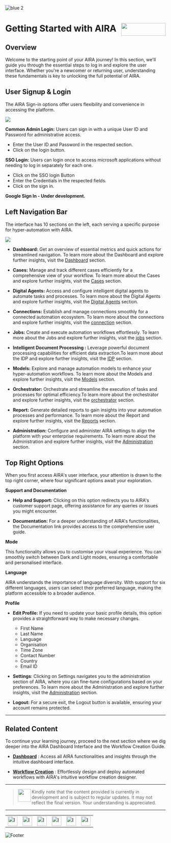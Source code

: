 ![blue 2](https://github.com/airacommunity/AIRA-User-Guide/assets/153823636/d8d04150-3b32-4b48-8485-07dc3c67fbaa)
# Getting Started with AIRA <img align="right" width="140" height="40" src="https://github.com/airacommunity/AIRA-User-Guide-Images/blob/main/ARIA%20Logo%202.png?raw=true">

## Overview

Welcome to the starting point of your AIRA journey! In this section, we'll guide you through the essential steps to log in and explore the user interface. Whether you're a newcomer or returning user, understanding these fundamentals is key to unlocking the full potential of AIRA.

## User Signup & Login

The AIRA Sign-in options offer users flexibility and convenience in accessing the platform.

![](https://lh7-us.googleusercontent.com/tSNQcpAG6H75sUv5pFLHdqTB8mvxWa6rACctTGfjVafDe6qRIBGSRNOU3I_o5rswXmTdjDcPp7B3NkKCFhEIB1NODoiFUnqU1qzAXjro58bYKa5NLP5r47cT3B62yz0WCmmOlWwbCJdD8YVx61O9h_U)

**Common Admin Login:** Users can sign in with a unique User ID and Password for administrative access.
-   Enter the User ID and Password in the respected section.  
-   Click on the login button.
    
**SSO Login:** Users can login once to access microsoft applications without needing to log in separately for each one.
-   Click on the SSO login Button
-   Enter the Credentials in the respected fields.
-   Click on the sign in.   

**Google Sign In - Under development.**
    

## Left Navigation Bar

The interface has 10 sections on the left, each serving a specific purpose for hyper-automation with AIRA.

![](https://lh7-us.googleusercontent.com/ndg27PD0N1D_iMI2Nl5BATJN-WsDFWsVD2AphoROSN-1FKndOqJKCvXhys8h2yr_xttAiDJn1ThW8gPx2XXOOMiwhG30l1iyesTFicAXDbtW1QSBCZzMYpN1ok95I633qku_9ZlQoq9Q6cIMPRY_wsw)

-   **Dashboard:** Get an overview of essential metrics and quick actions for streamlined navigation. To learn more about the Dashboard and explore further insights, visit the [Dashboard](https://docs.google.com/document/d/1C_womCQeEq9z-2owsdru9jQadOf8T0Am3giQdrc4UBM/edit?usp=sharing) section.
    
-  **Cases:** Manage and track different cases efficiently for a comprehensive view of your workflow. To learn more about the Cases and explore further insights, visit the [Cases](https://docs.google.com/document/d/1-mubzLjcDIU7CPJeWaZ6Z6OJQR1-pmNkuv9osp-ICjg/edit?usp=sharing) section.
    
-  **Digital Agents:** Access and configure intelligent digital agents to automate tasks and processes. To learn more about the Digital Agents and explore further insights, visit the [Digital Agents](https://docs.google.com/document/d/1RlJ5YCCXvarsDfKuWImxXGMqp-kszTQ3lA-luC5674k/edit?usp=sharing) section.
    
-  **Connections:** Establish and manage connections smoothly for a connected automation ecosystem. To learn more about the connections and explore further insights, visit the [connection](https://docs.google.com/document/d/1vnOYQ_jgKVfA_1jhQ8Q1n4fQfGFLuqKapjw9527aDA0/edit?usp=sharing) section.
    
-   **Jobs:** Create and execute automation workflows effortlessly. To learn more about the Jobs and explore further insights, visit the [jobs](https://docs.google.com/document/d/1TDjdIR0_1kyKsvbCdnYDIkbvIbkmHRl0twNVKhVu1rM/edit?usp=sharing) section.
    
-   **Intelligent Document Processing :** Leverage powerful document processing capabilities for efficient data extraction.To learn more about the IDP and explore further insights, visit the [IDP](https://docs.google.com/document/d/1DfjMaXw4YhJw1x7SadbS7UYl5Gt5BQJ4xAILOPKJ65M/edit?usp=sharing) section.
    
-   **Models:** Explore and manage automation models to enhance your hyper-automation workflows. To learn more about the Models and explore further insights, visit the [Models](https://docs.google.com/document/d/1F6OuMuxcDLYWINeE1GCLuT1Gb9YgOGZhnX6J5-EG4tQ/edit?usp=sharing) section.
    
-   **Orchestrator:** Orchestrate and streamline the execution of tasks and processes for optimal efficiency.To learn more about the orchestrator and explore further insights, visit the [orchestrator](https://docs.google.com/document/d/1MnsZoVrH4-61q7irE6YOoB6N3_7S6UzO9B7bX67ttIs/edit?usp=sharing) section.
    
-   **Report:** Generate detailed reports to gain insights into your automation processes and performance. To learn more about the Report and explore further insights, visit the [Reports](https://docs.google.com/document/d/1U3r83BpoxqhwoqmtW2tc5dPwWUf9W_RryymNXoCHwOg/edit?usp=sharing) section.
    
-   **Administration:** Configure and administer AIRA settings to align the platform with your enterprise requirements. To learn more about the Administration and explore further insights, visit the [Administration](https://docs.google.com/document/d/1iyUnmwReMSTN0byJDAMmDqW4FsE1PXFCZNUupduc_NU/edit?usp=sharing) section.
    

## Top Right Options

When you first access AIRA's user interface, your attention is drawn to the top right corner, where four significant options await your exploration.

**Support and Documentation**

-   **Help and Support:** Clicking on this option redirects you to AIRA's customer support page, offering assistance for any queries or issues you might encounter.
    
-   **Documentation:** For a deeper understanding of AIRA's functionalities, the Documentation link provides access to the comprehensive user guide.
    
**Mode**

This functionality allows you to customise your visual experience. You can smoothly switch between Dark and Light modes, ensuring a comfortable and personalised interface.

**Language**

AIRA understands the importance of language diversity. With support for six different languages, users can select their preferred language, making the platform accessible to a broader audience.

**Profile**

- **Edit Profile:** If you need to update your basic profile details, this option provides a straightforward way to make necessary changes.

    - First Name
    - Last Name
    - Language
    - Organisation
    - Time Zone
    - Contact Number
    - Country
    - Email ID

    

  

-   **Settings**: Clicking on Settings navigates you to the administration section of AIRA, where you can fine-tune configurations based on your preferences. To learn more about the Administration and explore further insights, visit the [Administration](https://docs.google.com/document/d/1iyUnmwReMSTN0byJDAMmDqW4FsE1PXFCZNUupduc_NU/edit?usp=sharing) section.
    
-   **Logout:** For a secure exit, the Logout button is available, ensuring your account remains protected.
    

----

## Related Content

To continue your learning journey, proceed to the next section where we dig deeper into the AIRA Dashboard Interface and the Workflow Creation Guide.

- **[Dashboard](https://docs.google.com/document/d/1C_womCQeEq9z-2owsdru9jQadOf8T0Am3giQdrc4UBM/edit?usp=drive_link)** : Access all AIRA functionalities and insights through the intuitive dashboard interface.
    
- **[Workflow Creation](https://docs.google.com/document/d/1TDjdIR0_1kyKsvbCdnYDIkbvIbkmHRl0twNVKhVu1rM/edit?usp=drive_link)** : Effortlessly design and deploy automated workflows with AIRA's intuitive workflow creation designer.

----

> <img align="left" width="40" height="40" src="https://github.com/airacommunity/AIRA-User-Guide-Images/blob/main/icon-caution.jpg?raw=true"> Kindly note that the content provided is currently in development and is subject to regular updates. It may not reflect the final version. Your understanding is appreciated.

----

<table border="0" align="center">
  <tr>
    <td><a href="https://aira.fr/"><img src="https://github.com/airacommunity/AIRA-User-Guide-Images/blob/main/icon%20-%20web.png?raw=true" alt="Image 5" width="30" height="30"></a></td>
    <td><a href="https://www.linkedin.com/company/aira-rpa/"><img src="https://github.com/airacommunity/AIRA-User-Guide-Images/blob/main/icon%20-%20linkedin.png?raw=true" alt="Image 1" width="30" height="30"></a></td>
    <td><a href="https://in.pinterest.com/connect_aira/"><img src="https://github.com/airacommunity/AIRA-User-Guide-Images/blob/main/icon%20-%20pinterest.png?raw=true" alt="Image 2" width="30" height="30"></a></td>
    <td><a href="https://www.youtube.com/channel/UCHHCcwQrx-_19sAhu-2R4ww"><img src="https://github.com/airacommunity/AIRA-User-Guide-Images/blob/main/icon%20-%20youtube.png?raw=true" alt="Image 3" width="30" height="30"></a></td>
    <td><a href="https://twitter.com/Aira_RPA"><img src="https://github.com/airacommunity/AIRA-User-Guide-Images/blob/main/icon%20-%20twitter.png?raw=true" alt="Image 4" width="30" height="30"></a></td>
    <td><a href="mailto:connect@aira.fr"><img src="https://github.com/airacommunity/AIRA-User-Guide-Images/blob/main/icon%20-%20gmail.png?raw=true" alt="Image 6" width="30" height="30"></a></td>
  </tr>
</table>


![Footer](https://github.com/airacommunity/AIRA-User-Guide/assets/153823636/6bb25f04-ad9c-476c-b653-c3c1dac1a868)
